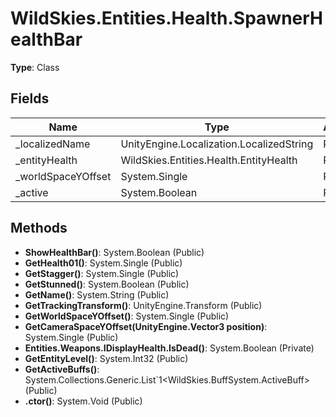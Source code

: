﻿# WildSkies.Entities.Health.SpawnerHealthBar

**Type**: Class

## Fields

| Name | Type | Access |
|------|------|--------|
| _localizedName | UnityEngine.Localization.LocalizedString | Private |
| _entityHealth | WildSkies.Entities.Health.EntityHealth | Private |
| _worldSpaceYOffset | System.Single | Private |
| _active | System.Boolean | Private |

## Methods

- **ShowHealthBar()**: System.Boolean (Public)
- **GetHealth01()**: System.Single (Public)
- **GetStagger()**: System.Single (Public)
- **GetStunned()**: System.Boolean (Public)
- **GetName()**: System.String (Public)
- **GetTrackingTransform()**: UnityEngine.Transform (Public)
- **GetWorldSpaceYOffset()**: System.Single (Public)
- **GetCameraSpaceYOffset(UnityEngine.Vector3 position)**: System.Single (Public)
- **Entities.Weapons.IDisplayHealth.IsDead()**: System.Boolean (Private)
- **GetEntityLevel()**: System.Int32 (Public)
- **GetActiveBuffs()**: System.Collections.Generic.List`1<WildSkies.BuffSystem.ActiveBuff> (Public)
- **.ctor()**: System.Void (Public)


